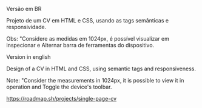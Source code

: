 Versão em BR

Projeto de um CV em HTML e CSS, usando as tags semânticas e responsividade.

Obs: "Considere as medidas em 1024px, é possível visualizar em inspecionar e Alternar barra de ferramentas do dispositivo. 

Version in english

Design of a CV in HTML and CSS, using semantic tags and responsiveness.

Note: "Consider the measurements in 1024px, it is possible to view it in operation and Toggle the device's toolbar.

https://roadmap.sh/projects/single-page-cv
